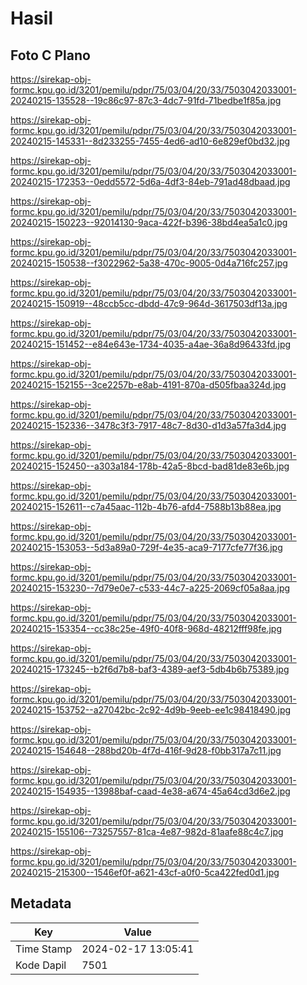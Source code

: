 # Hasil

## Foto C Plano

https://sirekap-obj-formc.kpu.go.id/3201/pemilu/pdpr/75/03/04/20/33/7503042033001-20240215-135528--19c86c97-87c3-4dc7-91fd-71bedbe1f85a.jpg

https://sirekap-obj-formc.kpu.go.id/3201/pemilu/pdpr/75/03/04/20/33/7503042033001-20240215-145331--8d233255-7455-4ed6-ad10-6e829ef0bd32.jpg

https://sirekap-obj-formc.kpu.go.id/3201/pemilu/pdpr/75/03/04/20/33/7503042033001-20240215-172353--0edd5572-5d6a-4df3-84eb-791ad48dbaad.jpg

https://sirekap-obj-formc.kpu.go.id/3201/pemilu/pdpr/75/03/04/20/33/7503042033001-20240215-150223--92014130-9aca-422f-b396-38bd4ea5a1c0.jpg

https://sirekap-obj-formc.kpu.go.id/3201/pemilu/pdpr/75/03/04/20/33/7503042033001-20240215-150538--f3022962-5a38-470c-9005-0d4a716fc257.jpg

https://sirekap-obj-formc.kpu.go.id/3201/pemilu/pdpr/75/03/04/20/33/7503042033001-20240215-150919--48ccb5cc-dbdd-47c9-964d-3617503df13a.jpg

https://sirekap-obj-formc.kpu.go.id/3201/pemilu/pdpr/75/03/04/20/33/7503042033001-20240215-151452--e84e643e-1734-4035-a4ae-36a8d96433fd.jpg

https://sirekap-obj-formc.kpu.go.id/3201/pemilu/pdpr/75/03/04/20/33/7503042033001-20240215-152155--3ce2257b-e8ab-4191-870a-d505fbaa324d.jpg

https://sirekap-obj-formc.kpu.go.id/3201/pemilu/pdpr/75/03/04/20/33/7503042033001-20240215-152336--3478c3f3-7917-48c7-8d30-d1d3a57fa3d4.jpg

https://sirekap-obj-formc.kpu.go.id/3201/pemilu/pdpr/75/03/04/20/33/7503042033001-20240215-152450--a303a184-178b-42a5-8bcd-bad81de83e6b.jpg

https://sirekap-obj-formc.kpu.go.id/3201/pemilu/pdpr/75/03/04/20/33/7503042033001-20240215-152611--c7a45aac-112b-4b76-afd4-7588b13b88ea.jpg

https://sirekap-obj-formc.kpu.go.id/3201/pemilu/pdpr/75/03/04/20/33/7503042033001-20240215-153053--5d3a89a0-729f-4e35-aca9-7177cfe77f36.jpg

https://sirekap-obj-formc.kpu.go.id/3201/pemilu/pdpr/75/03/04/20/33/7503042033001-20240215-153230--7d79e0e7-c533-44c7-a225-2069cf05a8aa.jpg

https://sirekap-obj-formc.kpu.go.id/3201/pemilu/pdpr/75/03/04/20/33/7503042033001-20240215-153354--cc38c25e-49f0-40f8-968d-48212fff98fe.jpg

https://sirekap-obj-formc.kpu.go.id/3201/pemilu/pdpr/75/03/04/20/33/7503042033001-20240215-173245--b2f6d7b8-baf3-4389-aef3-5db4b6b75389.jpg

https://sirekap-obj-formc.kpu.go.id/3201/pemilu/pdpr/75/03/04/20/33/7503042033001-20240215-153752--a27042bc-2c92-4d9b-9eeb-ee1c98418490.jpg

https://sirekap-obj-formc.kpu.go.id/3201/pemilu/pdpr/75/03/04/20/33/7503042033001-20240215-154648--288bd20b-4f7d-416f-9d28-f0bb317a7c11.jpg

https://sirekap-obj-formc.kpu.go.id/3201/pemilu/pdpr/75/03/04/20/33/7503042033001-20240215-154935--13988baf-caad-4e38-a674-45a64cd3d6e2.jpg

https://sirekap-obj-formc.kpu.go.id/3201/pemilu/pdpr/75/03/04/20/33/7503042033001-20240215-155106--73257557-81ca-4e87-982d-81aafe88c4c7.jpg

https://sirekap-obj-formc.kpu.go.id/3201/pemilu/pdpr/75/03/04/20/33/7503042033001-20240215-215300--1546ef0f-a621-43cf-a0f0-5ca422fed0d1.jpg


## Metadata

| Key        | Value               |
| ---------- | ------------------- |
| Time Stamp | 2024-02-17 13:05:41 |
| Kode Dapil | 7501                |




